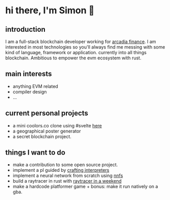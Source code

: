 # hi there, I'm Simon 👋


## introduction
I am a full-stack blockchain developer working for [arcadia finance](https://arcadia.finance). I am interested in most technologies so you'll always find me messing with some kind of language, framework or application. currently into all things blockchain. Ambitious to empower the evm ecosystem with rust.

## main interests
- anything EVM related
- compiler design
-  ...

## current personal projects
- a mini coolors.co clone using #svelte [here](https://palalette.vercel.app)
- a geographical poster generator
- a secret blockchain project. 

## things I want to do
- make a contribution to some open source project.
- implement a pl guided by [crafting interpreters](https://craftinginterpreters.com)
- implement a neural network from scratch using [nnfs](nnfs.io)
- build a raytracer in rust with [raytracer in a weekend](https://raytracing.github.io/)
- make a hardcode platformer game + bonus: make it run natively on a gba.
